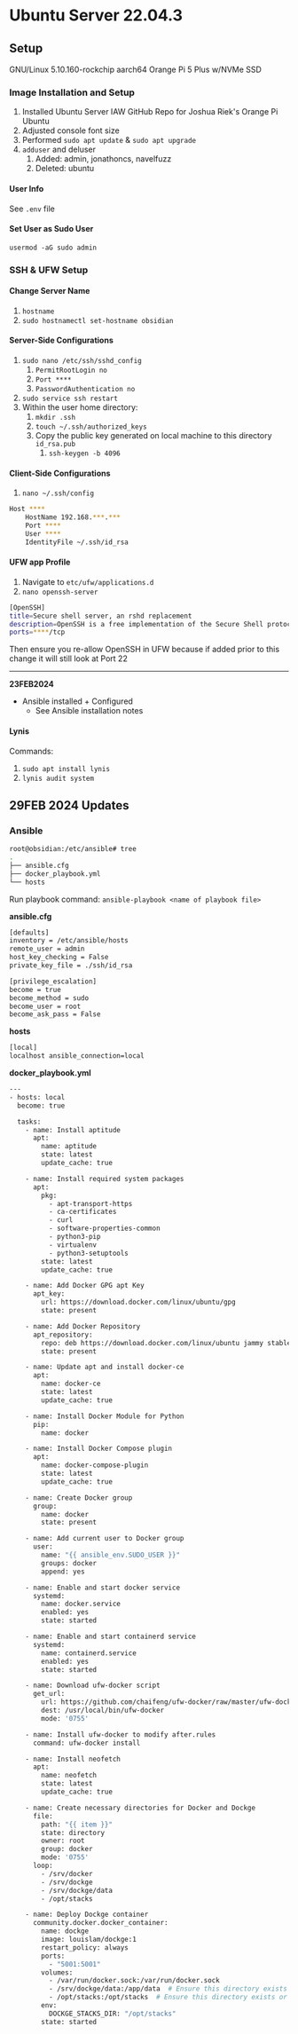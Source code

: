# Ubuntu Server 22.04.3

## Setup

GNU/Linux 5.10.160-rockchip aarch64
Orange Pi 5 Plus w/NVMe SSD

### Image Installation and Setup
1. Installed Ubuntu Server IAW GitHub Repo for Joshua Riek's Orange Pi Ubuntu
2. Adjusted console font size
3. Performed `sudo apt update` & `sudo apt upgrade`
4. `adduser` and deluser
	1. Added: admin, jonathoncs, navelfuzz
	2. Deleted: ubuntu

#### User Info
See `.env` file

#### Set User as Sudo User
`usermod -aG sudo admin`
### SSH & UFW Setup

#### Change Server Name
1. `hostname`
2. `sudo hostnamectl set-hostname obsidian`

#### Server-Side Configurations
1. `sudo nano /etc/ssh/sshd_config`
	1. `PermitRootLogin no`
	2. `Port ****`
	3. `PasswordAuthentication no`
2. `sudo service ssh restart`
3. Within the user home directory:
	1. `mkdir .ssh`
	2. `touch ~/.ssh/authorized_keys`
	3. Copy the public key generated on local machine to this directory `id_rsa.pub`
		1. `ssh-keygen -b 4096`

#### Client-Side Configurations
1. `nano ~/.ssh/config`

```bash
Host ****
	HostName 192.168.***.***
	Port ****
	User ****
	IdentityFile ~/.ssh/id_rsa
```

#### UFW app Profile
1. Navigate to `etc/ufw/applications.d`
2. `nano openssh-server`

```bash
[OpenSSH]
title=Secure shell server, an rshd replacement
description=OpenSSH is a free implementation of the Secure Shell protocol.
ports=****/tcp
```

Then ensure you re-allow OpenSSH in UFW because if added prior to this change it will still look at Port 22

---
**23FEB2024**
* Ansible installed + Configured
	* See Ansible installation notes

#### Lynis
Commands:
1. `sudo apt install lynis`
2. `lynis audit system`

## 29FEB 2024 Updates

### Ansible

```bash
root@obsidian:/etc/ansible# tree
.
├── ansible.cfg
├── docker_playbook.yml
└── hosts
```

Run playbook command: `ansible-playbook <name of playbook file>`

**ansible.cfg**

```bash
[defaults]
inventory = /etc/ansible/hosts
remote_user = admin
host_key_checking = False
private_key_file = ./ssh/id_rsa

[privilege_escalation]
become = true
become_method = sudo
become_user = root
become_ask_pass = False
```

**hosts**

```bash
[local]
localhost ansible_connection=local
```

**docker_playbook.yml**

```bash
---
- hosts: local
  become: true

  tasks:
    - name: Install aptitude
      apt:
        name: aptitude
        state: latest
        update_cache: true

    - name: Install required system packages
      apt:
        pkg:
          - apt-transport-https
          - ca-certificates
          - curl
          - software-properties-common
          - python3-pip
          - virtualenv
          - python3-setuptools
        state: latest
        update_cache: true

    - name: Add Docker GPG apt Key
      apt_key:
        url: https://download.docker.com/linux/ubuntu/gpg
        state: present

    - name: Add Docker Repository
      apt_repository:
        repo: deb https://download.docker.com/linux/ubuntu jammy stable
        state: present

    - name: Update apt and install docker-ce
      apt:
        name: docker-ce
        state: latest
        update_cache: true

    - name: Install Docker Module for Python
      pip:
        name: docker

    - name: Install Docker Compose plugin
      apt:
        name: docker-compose-plugin
        state: latest
        update_cache: true

    - name: Create Docker group
      group:
        name: docker
        state: present

    - name: Add current user to Docker group
      user:
        name: "{{ ansible_env.SUDO_USER }}"
        groups: docker
        append: yes

    - name: Enable and start docker service
      systemd:
        name: docker.service
        enabled: yes
        state: started

    - name: Enable and start containerd service
      systemd:
        name: containerd.service
        enabled: yes
        state: started

    - name: Download ufw-docker script
      get_url:
        url: https://github.com/chaifeng/ufw-docker/raw/master/ufw-docker
        dest: /usr/local/bin/ufw-docker
        mode: '0755'

    - name: Install ufw-docker to modify after.rules
      command: ufw-docker install

    - name: Install neofetch
      apt:
        name: neofetch
        state: latest
        update_cache: true

    - name: Create necessary directories for Docker and Dockge
      file:
        path: "{{ item }}"
        state: directory
        owner: root
        group: docker
        mode: '0755'
      loop:
        - /srv/docker
        - /srv/dockge
        - /srv/dockge/data
        - /opt/stacks

    - name: Deploy Dockge container
      community.docker.docker_container:
        name: dockge
        image: louislam/dockge:1
        restart_policy: always
        ports:
          - "5001:5001"
        volumes:
          - /var/run/docker.sock:/var/run/docker.sock
          - /srv/dockge/data:/app/data  # Ensure this directory exists or adjust accordingly
          - /opt/stacks:/opt/stacks  # Ensure this directory exists or adjust accordingly
        env:
          DOCKGE_STACKS_DIR: "/opt/stacks"
        state: started
```
